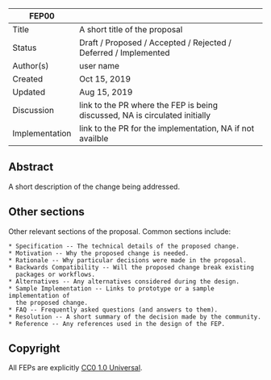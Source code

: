 
| FEP00             |                                                                               |
|-------------------|-------------------------------------------------------------------------------|
| Title             | A short title of the proposal                                                 |
| Status            | Draft / Proposed / Accepted / Rejected / Deferred / Implemented               |
| Author(s)         | user name                                                                     |
| Created           | Oct 15, 2019                                                                  |
| Updated           | Aug 15, 2019                                                                  |
| Discussion        | link to the PR where the FEP is being discussed, NA is circulated initially   |
| Implementation    | link to the PR for the implementation, NA if not availble                     |


## Abstract

A short description of the change being addressed.

## Other sections

Other relevant sections of the proposal.  Common sections include:

    * Specification -- The technical details of the proposed change.
    * Motivation -- Why the proposed change is needed.
    * Rationale -- Why particular decisions were made in the proposal.
    * Backwards Compatibility -- Will the proposed change break existing
      packages or workflows.
    * Alternatives -- Any alternatives considered during the design.
    * Sample Implementation -- Links to prototype or a sample implementation of
      the proposed change.
    * FAQ -- Frequently asked questions (and answers to them).
    * Resolution -- A short summary of the decision made by the community.
    * Reference -- Any references used in the design of the FEP.

## Copyright

All FEPs are explicitly [CC0 1.0 Universal](https://creativecommons.org/publicdomain/zero/1.0/).
